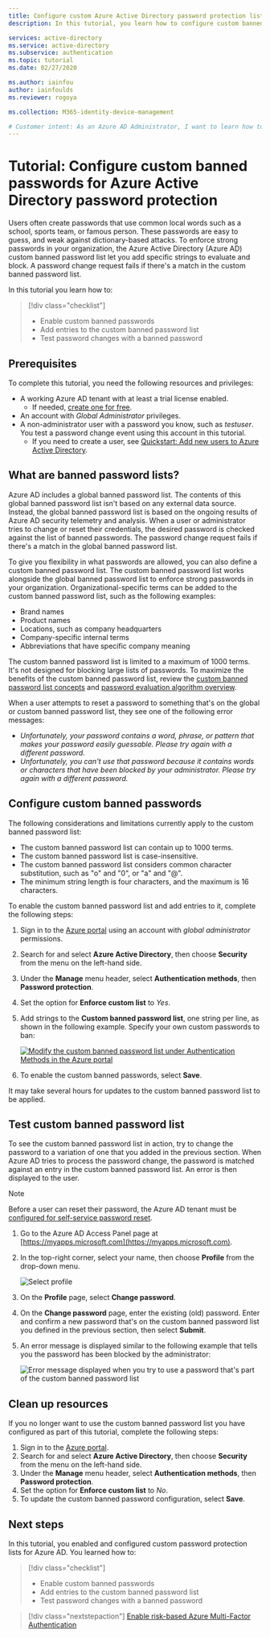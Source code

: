 ```yaml
---
title: Configure custom Azure Active Directory password protection lists
description: In this tutorial, you learn how to configure custom banned password protection lists for Azure Active Directory to restrict common words in your environment.

services: active-directory
ms.service: active-directory
ms.subservice: authentication
ms.topic: tutorial
ms.date: 02/27/2020

ms.author: iainfou
author: iainfoulds
ms.reviewer: rogoya

ms.collection: M365-identity-device-management

# Customer intent: As an Azure AD Administrator, I want to learn how to configure custom banned passwords to prevent users in my organization from using common insecure passwords.
---
```

# Tutorial: Configure custom banned passwords for Azure Active Directory password protection

Users often create passwords that use common local words such as a school, sports team, or famous person. These passwords are easy to guess, and weak against dictionary-based attacks. To enforce strong passwords in your organization, the Azure Active Directory (Azure AD) custom banned password list let you add specific strings to evaluate and block. A password change request fails if there's a match in the custom banned password list.

In this tutorial you learn how to:

> [!div class="checklist"]
> * Enable custom banned passwords
> * Add entries to the custom banned password list
> * Test password changes with a banned password

## Prerequisites

To complete this tutorial, you need the following resources and privileges:

* A working Azure AD tenant with at least a trial license enabled.
    * If needed, [create one for free](https://azure.microsoft.com/free/?WT.mc_id=A261C142F).
* An account with *Global Administrator* privileges.
* A non-administrator user with a password you know, such as *testuser*. You test a password change event using this account in this tutorial.
    * If you need to create a user, see [Quickstart: Add new users to Azure Active Directory](../add-users-azure-active-directory.md).

## What are banned password lists?

Azure AD includes a global banned password list. The contents of this global banned password list isn't based on any external data source. Instead, the global banned password list is based on the ongoing results of Azure AD security telemetry and analysis. When a user or administrator tries to change or reset their credentials, the desired password is checked against the list of banned passwords. The password change request fails if there's a match in the global banned password list.

To give you flexibility in what passwords are allowed, you can also define a custom banned password list. The custom banned password list works alongside the global banned password list to enforce strong passwords in your organization. Organizational-specific terms can be added to the custom banned password list, such as the following examples:

* Brand names
* Product names
* Locations, such as company headquarters
* Company-specific internal terms
* Abbreviations that have specific company meaning

The custom banned password list is limited to a maximum of 1000 terms. It's not designed for blocking large lists of passwords. To maximize the benefits of the custom banned password list, review the [custom banned password list concepts](concept-password-ban-bad.md#custom-banned-password-list) and [password evaluation algorithm overview](concept-password-ban-bad.md#how-are-passwords-evaluated).

When a user attempts to reset a password to something that's on the global or custom banned password list, they see one of the following error messages:

* *Unfortunately, your password contains a word, phrase, or pattern that makes your password easily guessable. Please try again with a different password.*
* *Unfortunately, you can't use that password because it contains words or characters that have been blocked by your administrator. Please try again with a different password.*

## Configure custom banned passwords

The following considerations and limitations currently apply to the custom banned password list:

* The custom banned password list can contain up to 1000 terms.
* The custom banned password list is case-insensitive.
* The custom banned password list considers common character substitution, such as "o" and "0", or "a" and "@".
* The minimum string length is four characters, and the maximum is 16 characters.

To enable the custom banned password list and add entries to it, complete the following steps:

1. Sign in to the [Azure portal](https://portal.azure.com) using an account with *global administrator* permissions.
1. Search for and select **Azure Active Directory**, then choose **Security** from the menu on the left-hand side.
1. Under the **Manage** menu header, select **Authentication methods**, then **Password protection**.
1. Set the option for **Enforce custom list** to *Yes*.
1. Add strings to the **Custom banned password list**, one string per line, as shown in the following example. Specify your own custom passwords to ban:

    [![](media/tutorial-configure-custom-password-protection/enable-configure-custom-banned-passwords-cropped.png "Modify the custom banned password list under Authentication Methods in the Azure portal")](media/tutorial-configure-custom-password-protection/enable-configure-custom-banned-passwords.png#lightbox)

1. To enable the custom banned passwords, select **Save**.

It may take several hours for updates to the custom banned password list to be applied.

## Test custom banned password list

To see the custom banned password list in action, try to change the password to a variation of one that you added in the previous section. When Azure AD tries to process the password change, the password is matched against an entry in the custom banned password list. An error is then displayed to the user.

> [!NOTE]
> Before a user can reset their password, the Azure AD tenant must be [configured for self-service password reset][configure-sspr].

1. Go to the Azure AD Access Panel page at [https://myapps.microsoft.com](https://myapps.microsoft.com).
1. In the top-right corner, select your name, then choose **Profile** from the drop-down menu.

    ![Select profile](media/tutorial-configure-custom-password-protection/myapps-profile.png)

1. On the **Profile** page, select **Change password**.
1. On the **Change password** page, enter the existing (old) password. Enter and confirm a new password that's on the custom banned password list you defined in the previous section, then select **Submit**.
1. An error message is displayed similar to the following example that tells you the password has been blocked by the administrator:

    ![Error message displayed when you try to use a password that's part of the custom banned password list](media/tutorial-configure-custom-password-protection/password-change-error.png)

## Clean up resources

If you no longer want to use the custom banned password list you have configured as part of this tutorial, complete the following steps:

1. Sign in to the [Azure portal](https://portal.azure.com).
1. Search for and select **Azure Active Directory**, then choose **Security** from the menu on the left-hand side.
1. Under the **Manage** menu header, select **Authentication methods**, then **Password protection**.
1. Set the option for **Enforce custom list** to *No*.
1. To update the custom banned password configuration, select **Save**.

## Next steps

In this tutorial, you enabled and configured custom password protection lists for Azure AD. You learned how to:

> [!div class="checklist"]
> * Enable custom banned passwords
> * Add entries to the custom banned password list
> * Test password changes with a banned password

> [!div class="nextstepaction"]
> [Enable risk-based Azure Multi-Factor Authentication](tutorial-mfa-applications.md)

<!-- INTERNAL LINKS -->
[configure-sspr]: tutorial-enable-sspr.md
